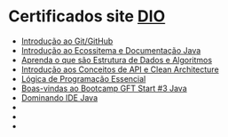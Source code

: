 # Certificados site [DIO](https://dio.me/sign-up?ref=WDCKE2I7AM)

- [Introdução ao Git/GitHub](https://certificates.digitalinnovation.one/EFEAF049)
- [Introdução ao Ecossitema e Documentação Java](https://certificates.digitalinnovation.one/15F7E983)
- [Aprenda o que são Estrutura de Dados e Algoritmos](https://certificates.digitalinnovation.one/B7F9950C)
- [Introdução aos Conceitos de API e Clean Architecture](https://certificates.digitalinnovation.one/AB560B63)
- [Lógica de Programação Essencial](https://certificates.digitalinnovation.one/08926F3A)
- [Boas-vindas ao Bootcamp GFT Start #3 Java](https://certificates.digitalinnovation.one/3E324395)
- [Dominando IDE Java ](https://www.dio.me/certificate/3B1E9DEF)
- []()
- []()
- []()


